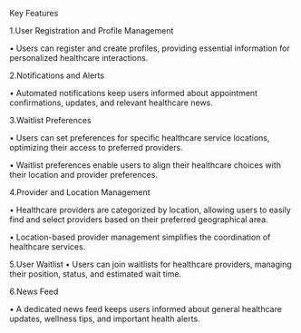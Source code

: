 Key Features

1.User Registration and Profile Management

• Users can register and create profiles, providing essential information for personalized healthcare
interactions.

2.Notifications and Alerts

• Automated notifications keep users informed about appointment confirmations, updates, and relevant
healthcare news.

3.Waitlist Preferences

• Users can set preferences for specific healthcare service locations, optimizing their access to preferred
providers.

• Waitlist preferences enable users to align their healthcare choices with their location and provider
preferences.

4.Provider and Location Management

• Healthcare providers are categorized by location, allowing users to easily find and select providers based
on their preferred geographical area.

• Location-based provider management simplifies the coordination of healthcare services.

5.User Waitlist
• Users can join waitlists for healthcare providers, managing their position, status, and estimated wait time.

6.News Feed

• A dedicated news feed keeps users informed about general healthcare updates, wellness tips, and
important health alerts.
